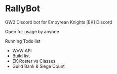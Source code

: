 # RallyBot
GW2 Discord bot for Empyrean Knights [EK] Discord

Open for usage by anyone

Running Todo list
* WvW API
* Build list
* EK Roster vs Classes
*  Guild Bank & Siege Count
